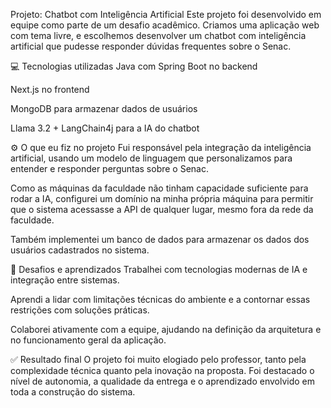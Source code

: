Projeto: Chatbot com Inteligência Artificial
Este projeto foi desenvolvido em equipe como parte de um desafio acadêmico. Criamos uma aplicação web com tema livre, e escolhemos desenvolver um chatbot com inteligência artificial que pudesse responder dúvidas frequentes sobre o Senac.

💻 Tecnologias utilizadas
Java com Spring Boot no backend

Next.js no frontend

MongoDB para armazenar dados de usuários

Llama 3.2 + LangChain4j para a IA do chatbot

⚙️ O que eu fiz no projeto
Fui responsável pela integração da inteligência artificial, usando um modelo de linguagem que personalizamos para entender e responder perguntas sobre o Senac.

Como as máquinas da faculdade não tinham capacidade suficiente para rodar a IA, configurei um domínio na minha própria máquina para permitir que o sistema acessasse a API de qualquer lugar, mesmo fora da rede da faculdade.

Também implementei um banco de dados para armazenar os dados dos usuários cadastrados no sistema.

🧠 Desafios e aprendizados
Trabalhei com tecnologias modernas de IA e integração entre sistemas.

Aprendi a lidar com limitações técnicas do ambiente e a contornar essas restrições com soluções práticas.

Colaborei ativamente com a equipe, ajudando na definição da arquitetura e no funcionamento geral da aplicação.

✅ Resultado final
O projeto foi muito elogiado pelo professor, tanto pela complexidade técnica quanto pela inovação na proposta. Foi destacado o nível de autonomia, a qualidade da entrega e o aprendizado envolvido em toda a construção do sistema.


